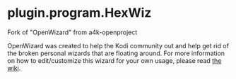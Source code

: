 # plugin.program.HexWiz
Fork of "OpenWizard" from a4k-openproject

OpenWizard was created to help the Kodi community out and help get rid of the broken personal wizards that are floating around.
For more information on how to edit/customize this wizard for your own usage, please read [the wiki](https://github.com/drinfernoo/plugin.program.openwizard/wiki).
